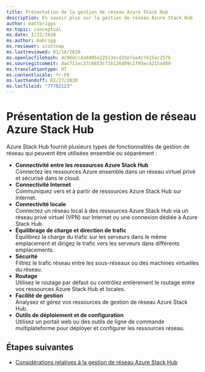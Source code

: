 ```yaml
---
title: Présentation de la gestion de réseau Azure Stack Hub
description: En savoir plus sur la gestion de réseau Azure Stack Hub
author: mattbriggs
ms.topic: conceptual
ms.date: 1/22/2020
ms.author: mabrigg
ms.reviewer: scottnap
ms.lastreviewed: 01/14/2020
ms.openlocfilehash: 4c96dcc4a9405e22513ecd33e7aa4c7415ac257b
ms.sourcegitcommit: 4ac711ec37c6653c71b126d09c1f93ec4215a489
ms.translationtype: HT
ms.contentlocale: fr-FR
ms.lasthandoff: 02/27/2020
ms.locfileid: "77702123"
---
```

# <a name="introduction-to-azure-stack-hub-networking"></a>Présentation de la gestion de réseau Azure Stack Hub

Azure Stack Hub fournit plusieurs types de fonctionnalités de gestion de réseau qui peuvent être utilisées ensemble ou séparément :

- **Connectivité entre les ressources Azure Stack Hub**  
    Connectez les ressources Azure ensemble dans un réseau virtuel privé et sécurisé dans le cloud.
- **Connectivité Internet**  
    Communiquez vers et à partir de ressources Azure Stack Hub sur Internet.
- **Connectivité locale**  
    Connectez un réseau local à des ressources Azure Stack Hub via un réseau privé virtuel (VPN) sur Internet ou une connexion dédiée à Azure Stack Hub.
- **Équilibrage de charge et direction de trafic**  
    Équilibrez la charge du trafic sur les serveurs dans le même emplacement et dirigez le trafic vers les serveurs dans différents emplacements.
- **Sécurité**  
    Filtrez le trafic réseau entre les sous-réseaux ou des machines virtuelles du réseau.
- **Routage**  
    Utilisez le routage par défaut ou contrôlez entièrement le routage entre vos ressources Azure Stack Hub et locales.
- **Facilité de gestion**  
    Analysez et gérez vos ressources de gestion de réseau Azure Stack Hub.
- **Outils de déploiement et de configuration**  
    Utilisez un portail web ou des outils de ligne de commande multiplateforme pour déployer et configurer les ressources réseau.


## <a name="next-steps"></a>Étapes suivantes

* [Considérations relatives à la gestion de réseau Azure Stack Hub](azure-stack-network-differences.md)